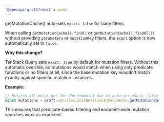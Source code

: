 ```yaml
---
'@openapi-qraft/react': minor
---
```


getMutationCache() auto-sets `exact: false` for base filters

When calling `getMutationCache().find()` or `getMutationCache().findAll()` without providing `parameters` or
`mutationKey` filters, the `exact` option is now automatically set to `false`.

**Why this change?**

TanStack Query sets `exact: true` by default for mutation filters. Without this automatic override,
no mutations would match when using only predicate functions or no filters at all,
since the base mutation key wouldn't match exactly against specific mutation instances.

**Example:**

```ts
// Returns all mutations for the endpoint due to auto-set exact: false
const mutations = qraft.entities.postEntitiesIdDocuments.getMutationCache().findAll();
```

This ensures that predicate-based filtering and endpoint-wide mutation searches work as expected.
